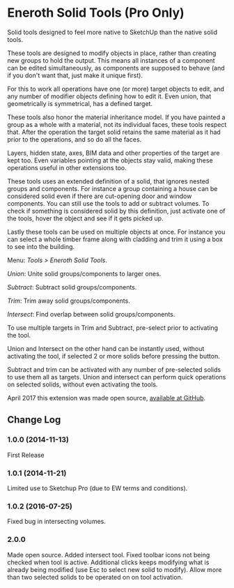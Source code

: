 # Eneroth Solid Tools (Pro Only)

Solid tools designed to feel more native to SketchUp than the native solid
tools.

These tools are designed to modify objects in place, rather than creating new
groups to hold the output. This means all instances of a component can be edited
simultaneously, as components are supposed to behave (and if you don't want
that, just make it unique first).

For this to work all operations have one (or more) target objects to edit, and
any number of modifier objects defining how to edit it. Even union, that
geometrically is symmetrical, has a defined target.

These tools also honor the material inheritance model. If you have painted a
group as a whole with a material, not its individual faces, these tools respect
that. After the operation the target solid retains the same material as it had
prior to the operations, and so do all the faces.

Layers, hidden state, axes, BIM data and other properties of the target are kept
too. Even variables pointing at the objects stay valid, making these operations
useful in other extensions too.

These tools uses an extended definition of a solid, that ignores nested groups
and components. For instance a group containing a house can be considered solid
even if there are cut-opening door and window components. You can still use the
tools to add or subtract volumes. To check if something is considered solid by
this definition, just activate one of the tools, hover the object and see if it
gets picked up.

Lastly these tools can be used on multiple objects at once. For instance you can
select a whole timber frame along with cladding and trim it using a box to see
into the building.

Menu: *Tools > Eneroth Solid Tools*.

*Union*: Unite solid groups/components to larger ones.

*Subtract*: Subtract solid groups/components.

*Trim*: Trim away solid groups/components.

*Intersect*: Find overlap between solid groups/components.

To use multiple targets in Trim and Subtract, pre-select prior to activating the
tool.

Union and Intersect on the other hand can be instantly used, without activating
the tool, if selected 2 or more solids before pressing the button.

Subtract and trim can be activated with any number of pre-selected solids to
use them all as targets. Union and intersect can perform quick operations on
selected solids, without even activating the tools.

April 2017 this extension was made open source, [available at GitHub](https://github.com/Eneroth3/Eneroth-Solid-Tools).

## Change Log ##

### 1.0.0 (2014-11-13) ###
First Release

### 1.0.1 (2014-11-21) ###
Limited use to Sketchup Pro (due to EW terms and conditions).

### 1.0.2 (2016-07-25) ###
Fixed bug in intersecting volumes.

### 2.0.0 ###
Made open source.
Added intersect tool.
Fixed toolbar icons not being checked when tool is active.
Additional clicks keeps modifying what is already being modified (use Esc to select new solid to modify).
Allow more than two selected solids to be operated on on tool activation.
